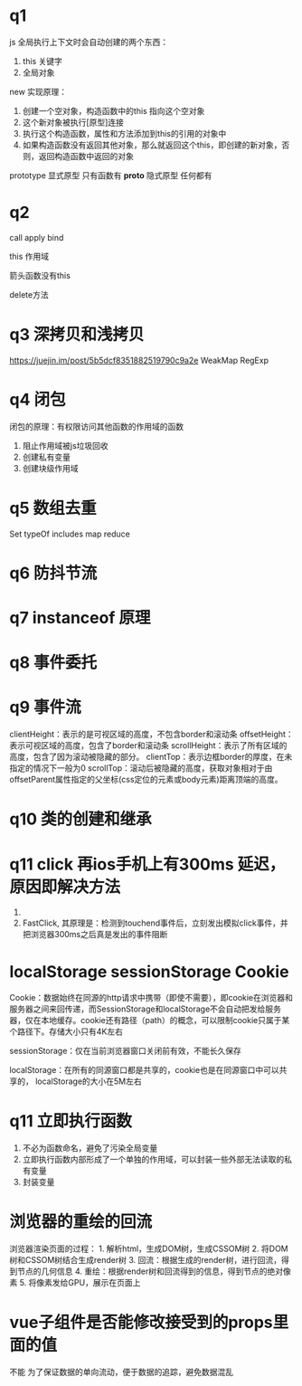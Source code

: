 # q1
js 全局执行上下文时会自动创建的两个东西：
1. this 关键字 
2. 全局对象 

new 实现原理：
  1. 创建一个空对象，构造函数中的this 指向这个空对象
  2. 这个新对象被执行[原型]连接
  3. 执行这个构造函数，属性和方法添加到this的引用的对象中
  4. 如果构造函数没有返回其他对象，那么就返回这个this，即创建的新对象，否则，返回构造函数中返回的对象

prototype 显式原型 只有函数有
__proto__ 隐式原型 任何都有


# q2 
call apply bind

this 作用域

箭头函数没有this

delete方法


# q3 深拷贝和浅拷贝 
https://juejin.im/post/5b5dcf8351882519790c9a2e
WeakMap
RegExp


# q4 闭包
闭包的原理：有权限访问其他函数的作用域的函数

1. 阻止作用域被js垃圾回收
2. 创建私有变量
3. 创建块级作用域

# q5 数组去重
Set typeOf includes map reduce


# q6 防抖节流

# q7 instanceof 原理

# q8 事件委托

# q9 事件流

clientHeight：表示的是可视区域的高度，不包含border和滚动条
offsetHeight：表示可视区域的高度，包含了border和滚动条
scrollHeight：表示了所有区域的高度，包含了因为滚动被隐藏的部分。
clientTop：表示边框border的厚度，在未指定的情况下一般为0
scrollTop：滚动后被隐藏的高度，获取对象相对于由offsetParent属性指定的父坐标(css定位的元素或body元素)距离顶端的高度。

# q10 类的创建和继承

# q11 click 再ios手机上有300ms 延迟，原因即解决方法
  1. <meta name="viewport" content="width=device-width, initial-scale=none">
  2. FastClick, 其原理是：检测到touchend事件后，立刻发出模拟click事件，并把浏览器300ms之后真是发出的事件阻断

# localStorage sessionStorage Cookie
  Cookie：数据始终在同源的http请求中携带（即使不需要），即cookie在浏览器和服务器之间来回传递，而SessionStorage和localStorage不会自动把发给服务器，仅在本地缓存。cookie还有路径（path）的概念，可以限制cookie只属于某个路径下。存储大小只有4K左右

  sessionStorage：仅在当前浏览器窗口关闭前有效，不能长久保存

  localStorage：在所有的同源窗口都是共享的，cookie也是在同源窗口中可以共享的，            localStorage的大小在5M左右 

# q11 立即执行函数
  1. 不必为函数命名，避免了污染全局变量
  2. 立即执行函数内部形成了一个单独的作用域，可以封装一些外部无法读取的私有变量
  3. 封装变量

#  浏览器的重绘的回流
  浏览器渲染页面的过程：
    1. 解析html，生成DOM树，生成CSSOM树
    2. 将DOM树和CSSOM树结合生成render树
    3. 回流：根据生成的render树，进行回流，得到节点的几何信息
    4. 重绘：根据render树和回流得到的信息，得到节点的绝对像素
    5. 将像素发给GPU，展示在页面上

# vue子组件是否能修改接受到的props里面的值
  不能
  为了保证数据的单向流动，便于数据的追踪，避免数据混乱